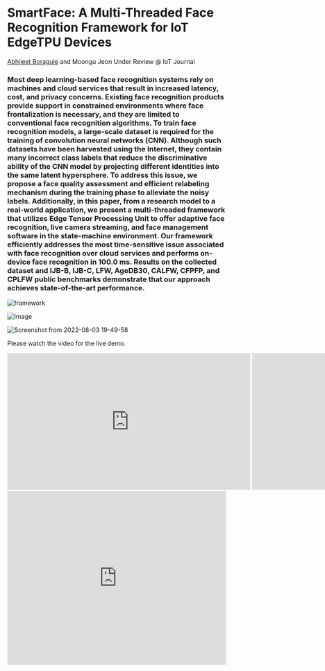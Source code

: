 

<h1>SmartFace: A Multi-Threaded Face Recognition Framework for IoT EdgeTPU Devices</h1>
<a href="https://sites.google.com/view/abhijeetborgule">Abhijeet Boragule</a> and Moongu Jeon Under Review @ IoT Journal
<h3>Most deep learning-based face recognition systems rely on machines and cloud services that result in increased latency, cost, and privacy concerns. Existing face recognition products provide support in constrained environments where face frontalization is necessary, and they are limited to conventional face recognition algorithms. To train face recognition models, a large-scale dataset is required for the training of convolution neural networks (CNN). Although such datasets have been harvested using the Internet, they contain many incorrect class labels that reduce the discriminative ability of the CNN model by projecting different identities into the same latent hypersphere. To address this issue, we propose a face quality assessment and efficient relabeling mechanism during the training phase to alleviate the noisy labels. Additionally, in this paper, from a research model to a real-world application, we present a multi-threaded framework that utilizes Edge Tensor Processing Unit to offer adaptive face recognition, live camera streaming, and face management software in the state-machine environment. Our framework efficiently addresses the most time-sensitive issue associated with face recognition over cloud services and performs on-device face recognition in 100.0 ms. Results on the collected dataset and IJB-B, IJB-C, LFW, AgeDB30, CALFW, CFPFP, and CPLFW public benchmarks demonstrate that our approach achieves state-of-the-art performance. </h3>



![framework](https://user-images.githubusercontent.com/84734809/178390443-33a2cc42-660f-4457-8d2d-8761c0f52d18.jpg)



![Image](https://user-images.githubusercontent.com/84734809/178389161-fcabe32f-274d-4c71-b213-e5101e3871dc.png)


![Screenshot from 2022-08-03 19-49-58](https://user-images.githubusercontent.com/84734809/182591015-bec5e010-a59d-44db-b6cd-753a06598c5e.png)





Please watch the video for the live demo.
<div  style="inline-size: max-content;">

<iframe width="560" height="315" src="https://www.youtube.com/embed/s9dAEyYVOEA" title="YouTube video player" frameborder="0" allow="accelerometer; autoplay; clipboard-write; encrypted-media; gyroscope; picture-in-picture" allowfullscreen></iframe>

<iframe width="560" height="315" src="https://www.youtube.com/embed/tVh5ObC0ygE" title="YouTube video player" frameborder="0" allow="accelerometer; autoplay; clipboard-write; encrypted-media; gyroscope; picture-in-picture" allowfullscreen></iframe>
  </div>
  <iframe src="https://sites.google.com/view/abhijeetborgule" width="100%" height="400" frameborder="0" scrolling="no"></iframe>


